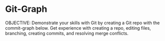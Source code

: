 # Git-Graph
OBJECTIVE: Demonstrate your skills with Git by creating a Git repo with the commit-graph below. Get experience with creating a repo, editing files, branching, creating commits, and resolving merge conflicts.
  